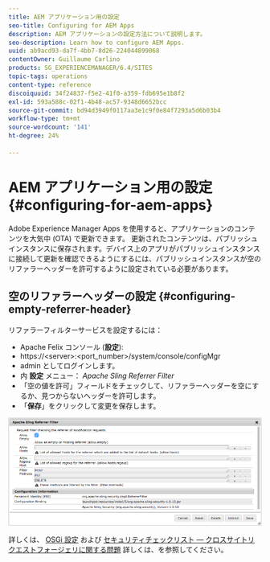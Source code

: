 ```yaml
---
title: AEM アプリケーション用の設定
seo-title: Configuring for AEM Apps
description: AEM アプリケーションの設定方法について説明します。
seo-description: Learn how to configure AEM Apps.
uuid: ab9acd93-da7f-4bb7-8d26-224044899068
contentOwner: Guillaume Carlino
products: SG_EXPERIENCEMANAGER/6.4/SITES
topic-tags: operations
content-type: reference
discoiquuid: 34f24837-f5e2-41f0-a359-fdb695e1b8f2
exl-id: 593a588c-02f1-4b48-ac57-9348d6652bcc
source-git-commit: bd94d3949f0117aa3e1c9f0e84f7293a5d6b03b4
workflow-type: tm+mt
source-wordcount: '141'
ht-degree: 24%

---
```


# AEM アプリケーション用の設定{#configuring-for-aem-apps}

Adobe Experience Manager Apps を使用すると、アプリケーションのコンテンツを大気中 (OTA) で更新できます。 更新されたコンテンツは、パブリッシュインスタンスに保存されます。デバイス上のアプリがパブリッシュインスタンスに接続して更新を確認できるようにするには、パブリッシュインスタンスが空のリファラーヘッダーを許可するように設定されている必要があります。

## 空のリファラーヘッダーの設定 {#configuring-empty-referrer-header}

リファラーフィルターサービスを設定するには：

* Apache Felix コンソール (**設定**):
* https://&lt;server>:&lt;port_number>/system/console/configMgr
* admin としてログインします。
* 内 **設定** メニュー： *Apache Sling Referrer Filter*
* 「空の値を許可」フィールドをチェックして、リファラーヘッダーを空にするか、見つからないヘッダーを許可します。
* 「**保存**」をクリックして変更を保存します。

![chlimage_1-58](assets/chlimage_1-58.png)

詳しくは、 [OSGi 設定](/help/sites-deploying/osgi-configuration-settings.md) および [セキュリティチェックリスト — クロスサイトリクエストフォージェリに関する問題](/help/sites-administering/security-checklist.md#protect-against-cross-site-request-forgery) 詳しくは、を参照してください。
